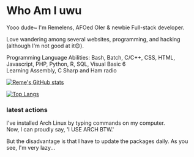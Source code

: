 # Who Am I uwu

Yooo dude~ I'm Remelens, AFOed OIer & newbie Full-stack developer.

Love wandering among several websites, programming, and hacking (although I'm not good at it😊).

Programming Language Abilities: Bash, Batch, C/C++, CSS, HTML, Javascript, PHP, Python, R, SQL, Visual Basic 6  
Learning Assembly, C Sharp and Ham radio

[![Reme's GitHub stats](https://github-readme-stats.vercel.app/api?username=Remelens&theme=dark)](https://github.com/anuraghazra/github-readme-stats)

[![Top Langs](https://github-readme-stats.vercel.app/api/top-langs/?username=Remelens&theme=dark)](https://github.com/anuraghazra/github-readme-stats)

### latest actions

I've installed Arch Linux by typing commands on my computer.  
Now, I can proudly say, 'I USE ARCH BTW.'  

But the disadvantage is that I have to update the packages daily. As you see, I'm very lazy...
